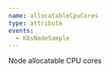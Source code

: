 ```yaml
---
name: allocatableCpuCores
type: attribute
events:
  - K8sNodeSample
---
```


Node allocatable CPU cores
